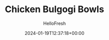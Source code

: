 ---
draft: true # Use this only for setting draft status
hidden: false # Use this to hide unwanted recipes
slug: # <post-title>
title: 'Chicken Bulgogi Bowls'
description: "If you’re a fan of our beef bulgogi bowl, then you’ll love this chicken rendition. It’s just as sweet, savory, tangy, and delicious—but it features crispy, pan-seared pieces of chicken instead of ground beef. The chicken is finished in the same signature sesame-and-soy-spiked concoction known as bulgogi sauce (cue the swoons). There’s also quick-pickled cucumber ribbons, tender shredded carrots, and a spicy sriracha crema all arranged over a bed of fluffy white rice. Dig in!"
image: https://img.hellofresh.com/f_auto,fl_lossy,q_auto,w_1200/hellofresh_s3/image/5d8123f89f92a815ec07f6f9-427f6d15.jpg
date: 2024-01-19T12:37:18+00:00
author: HelloFresh

tags: ['Family Friendly']
categories: "main course"
cuisines: "American"
allergens: ['Soy', 'Wheat', 'Milk']

calories: 800
preptime: ['25 minutes']
cooktime: # 180 = 3 Hours | In minutes
totaltime: PT25M
servings: 2

links:
  - description: "If you’re a fan of our beef bulgogi bowl, then you’ll love this chicken rendition. It’s just as sweet, savory, tangy, and delicious—but it features crispy, pan-seared pieces of chicken instead of ground beef. The chicken is finished in the same signature sesame-and-soy-spiked concoction known as bulgogi sauce (cue the swoons). There’s also quick-pickled cucumber ribbons, tender shredded carrots, and a spicy sriracha crema all arranged over a bed of fluffy white rice. Dig in!"
    website: https://www.hellofresh.com/recipes/chicken-bulgogi-bowl-5d8123f89f92a815ec07f6f9
    image: https://img.hellofresh.com/f_auto,fl_lossy,q_auto,w_1200/hellofresh_s3/image/5d8123f89f92a815ec07f6f9-427f6d15.jpg
 
weight: # 1 | You can add weight to some posts to override the default sorting (date descending)

comments: false # Keep False

ingredients: ['¾ cup Jasmine Rice', '5 teaspoon White Wine Vinegar', '1 unit Cucumber', '4 ounce Shredded Carrots', '10 ounce Chicken Breast Strips', '4 ounce Bulgogi Sauce', '4 tablespoon Sour Cream', '1 teaspoon Sriracha', '½ teaspoon Sugar', '4 teaspoon Vegetable Oil', '1 tablespoon Butter', ' Salt', ' Pepper']

instructionTitles: ['Cook Rice', 'Prep', 'Cook Carrots', 'Cook Chicken', 'Make Crema', 'Finish and Serve']
instructions: ['In a small pot, combine rice, 1¼ cups water (2¼ cups for 4 servings), and a big pinch of salt. Bring to a boil, then cover and reduce to a low simmer. Cook until rice is tender, 15-18 minutes. Keep covered off heat until ready to serve.', 'Meanwhile, wash and dry all produce. In a medium bowl, combine half the vinegar (you’ll use the rest later), ½ tsp sugar (1 tsp for 4 servings), and a big pinch of salt. Trim ends from cucumber; shave lengthwise into thin ribbons using a peeler, rotating as you go. Stop once you get to the seedy core; discard core. Toss ribbons into bowl with vinegar mixture. Set aside to quick-pickle, tossing occasionally.', 'Heat a large drizzle of oil in a large, preferably nonstick, pan over mediumhigh heat. Add carrots and cook, stirring, until just tender, 1-2 minutes. Season with salt and pepper. Transfer to a plate.', 'Pat chicken dry with paper towels and season all over with salt and pepper. Heat a large drizzle of oil in same pan over medium-high heat. Add chicken and cook, stirring occasionally, until browned and cooked through, 4-6 minutes. Pour in remaining vinegar. Let cook 30 seconds, then stir in bulgogi sauce. Bring to a simmer and cook until thickened, 1-2 minutes. Turn off heat. Season with salt and pepper.', 'Meanwhile, in a small bowl, combine sour cream and sriracha to taste. Stir in water 1 tsp at a time until mixture reaches a drizzling consistency. Season with salt.', 'Fluff rice with a fork and stir in 1 TBSP butter (2 TBSP for 4 servings), salt, and pepper; divide between bowls. Arrange chicken, carrots, and pickled cucumber on top. (TIP: Drain any excess liquid from cucumber before adding.) Drizzle crema over everything.']
---